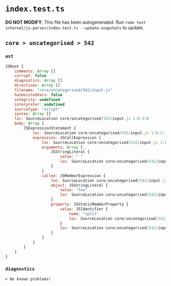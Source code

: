 # `index.test.ts`

**DO NOT MODIFY**. This file has been autogenerated. Run `rome test internal/js-parser/index.test.ts --update-snapshots` to update.

## `core > uncategorised > 542`

### `ast`

```javascript
JSRoot {
	comments: Array []
	corrupt: false
	diagnostics: Array []
	directives: Array []
	filename: "core/uncategorised/542/input.js"
	hasHoistedVars: false
	integrity: undefined
	interpreter: undefined
	sourceType: "script"
	syntax: Array []
	loc: SourceLocation core/uncategorised/542/input.js 1:0-3:0
	body: Array [
		JSExpressionStatement {
			loc: SourceLocation core/uncategorised/542/input.js 1:0-2:11
			expression: JSCallExpression {
				loc: SourceLocation core/uncategorised/542/input.js 1:0-2:11
				arguments: Array [
					JSStringLiteral {
						value: " "
						loc: SourceLocation core/uncategorised/542/input.js 2:7-2:10
					}
				]
				callee: JSMemberExpression {
					loc: SourceLocation core/uncategorised/542/input.js 1:0-2:6
					object: JSStringLiteral {
						value: "foo"
						loc: SourceLocation core/uncategorised/542/input.js 1:0-1:5
					}
					property: JSStaticMemberProperty {
						value: JSIdentifier {
							name: "split"
							loc: SourceLocation core/uncategorised/542/input.js 2:1-2:6 (split)
						}
						loc: SourceLocation core/uncategorised/542/input.js 2:1-2:6 (split)
					}
				}
			}
		}
	]
}
```

### `diagnostics`

```
✔ No known problems!

```
